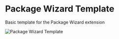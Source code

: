 # Package Wizard Template

Basic template for the Package Wizard extension

<img src="https://preview.dragon-code.pro/package-wizard/template.svg?brand=php" alt="Package Wizard Template"/>
